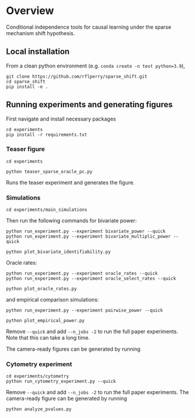 # Overview

Conditional independence tools for causal learning under the sparse mechanism shift hypothesis.

## Local installation

From a clean python environment (e.g. `conda create -n test python=3.9`),

```console
git clone https://github.com/rflperry/sparse_shift.git
cd sparse_shift
pip install -e .
```

## Running experiments and generating figures

First navigate and install necessary packages

```console
cd experiments
pip install -r requirements.txt
```

### Teaser figure

```console
cd experiments

python teaser_sparse_oracle_pc.py
```

Runs the teaser experiment and generates the figure.

### Simulations

```console
cd experiments/main_simulations
```

Then run the following commands for bivariate power:

```console
python run_experiment.py --experiment bivariate_power --quick
python run_experiment.py --experiment bivariate_multiplic_power --quick

python plot_bivariate_identifiability.py
```

Oracle rates:

```console
python run_experiment.py --experiment oracle_rates --quick
python run_experiment.py --experiment oracle_select_rates --quick

python plot_oracle_rates.py

```

and empirical comparison simulations:

```console
python run_experiment.py --experiment pairwise_power --quick

python plot_empirical_power.py

```

Remove `--quick` and add `--n_jobs -2` to run the full paper experiments.
Note that this can take a long time.

The camera-ready figures can be generated by running

### Cytometry experiment

```console
cd experiments/cytometry
python run_cytometry_experiment.py --quick
```

Remove `--quick` and add `--n_jobs -2` to run the full paper experiments.
The camera-ready figure can be generated by running

```console
python analyze_pvalues.py
```
